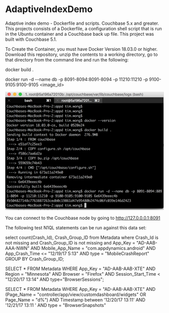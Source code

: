 # AdaptiveIndexDemo
Adaptive index demo - Dockerfile and scripts.  Couchbase 5.x and greater.
This projects consists of a Dockerfile, a configuration shell script that is run in the Ubuntu container and a Couchbase back up file.  This project was built with Couchbase 5.1.  

To Create the Container, you must have Docker Version 18.03.0 or higher.  Download this repository, unzip the contents to a working directory, go to that directory from the command line and run the following:

docker build .

docker run -d --name db -p 8091-8094:8091-8094 -p 11210:11210 -p 9100-9105:9100-9105 <image_id>

![alt text](https://github.com/roadgoat/AdaptiveIndexDemo/blob/master/CreateDockerFile.png)

You can connect to the Couchbase node by going to http://127.0.0.0.1:8091

The following test N1QL statements can be run against this data set:

select count(Crash_Id), Crash_Group_ID from Metadata where
Crash_Id is not missing and 
Crash_Group_ID is not missing and
App_Key = "AD-AAB-AAA-NWN" AND
Mobile_App_Name = "com.appdynamics.android" AND
App_Crash_Time <= "12/19/17 5:13" AND 
type = "MobileCrashReport"
GROUP BY Crash_Group_ID;

SELECT * FROM Metadata
WHERE App_Key = "AD-AAB-AAB-XTE" AND
      Region = "Minnesota" AND
      Browser = "Firefox" AND
      Session_Start_Time < "12/20/17 13:14" AND
      type="BrowserSessions";

SELECT * FROM Metadata
WHERE App_Key = "AD-AAB-AAB-XTE" AND
      (Page_Name = "controller/app/view/customdashboard/widgets" OR Page_Name = "d%") AND
      Timestamp between '12/20/17 13:11' AND '12/21/17 13:11
' AND
      type = "BrowserSnapshots"    
      
      

